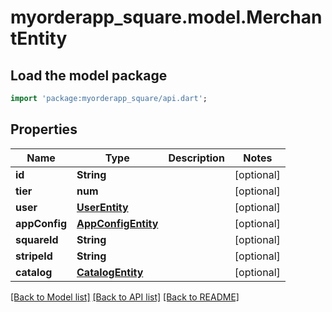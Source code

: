 # myorderapp_square.model.MerchantEntity

## Load the model package
```dart
import 'package:myorderapp_square/api.dart';
```

## Properties
Name | Type | Description | Notes
------------ | ------------- | ------------- | -------------
**id** | **String** |  | [optional] 
**tier** | **num** |  | [optional] 
**user** | [**UserEntity**](UserEntity.md) |  | [optional] 
**appConfig** | [**AppConfigEntity**](AppConfigEntity.md) |  | [optional] 
**squareId** | **String** |  | [optional] 
**stripeId** | **String** |  | [optional] 
**catalog** | [**CatalogEntity**](CatalogEntity.md) |  | [optional] 

[[Back to Model list]](../README.md#documentation-for-models) [[Back to API list]](../README.md#documentation-for-api-endpoints) [[Back to README]](../README.md)


